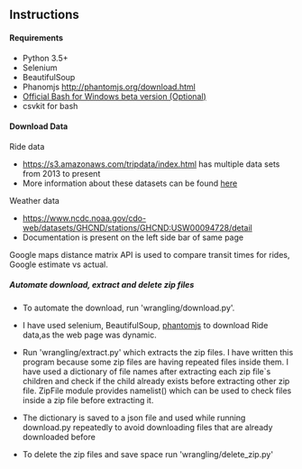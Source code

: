 ## Instructions
#### Requirements
+ Python 3.5+
+ Selenium
+ BeautifulSoup
+ Phanomjs http://phantomjs.org/download.html
+ <a href="https://www.howtogeek.com/249966/how-to-install-and-use-the-linux-bash-shell-on-windows-10/">Official Bash for Windows beta version (Optional)</a>
+ csvkit for bash

#### Download Data
Ride data
+ https://s3.amazonaws.com/tripdata/index.html has multiple data sets from 2013 to present
+ More information about these datasets can be found <a href="https://www.citibikenyc.com/system-data">here</a>

Weather data
+ https://www.ncdc.noaa.gov/cdo-web/datasets/GHCND/stations/GHCND:USW00094728/detail
+ Documentation is present on the left side bar of same page

Google maps distance matrix API is used to compare transit times for rides, Google estimate vs actual.

##### Automate download, extract and delete zip files
+ To automate the download, run 'wrangling/download.py'. <br>
+ I have used selenium, BeautifulSoup, <a href="http://phantomjs.org/download.html">phantomjs</a> to download Ride data,as the web page was dynamic.

+ Run 'wrangling/extract.py' which extracts the zip files. I have written this program because some zip files are having repeated files inside them. I have used a dictionary of file names after extracting each zip file`s children and check if the child already exists before extracting other zip file. ZipFile module provides namelist() which can be used to check files inside a zip file before extracting it.<br>
+ The dictionary is saved to a json file and used while running download.py repeatedly to avoid downloading files that are already downloaded before

+ To delete the zip files and save space run 'wrangling/delete_zip.py'
